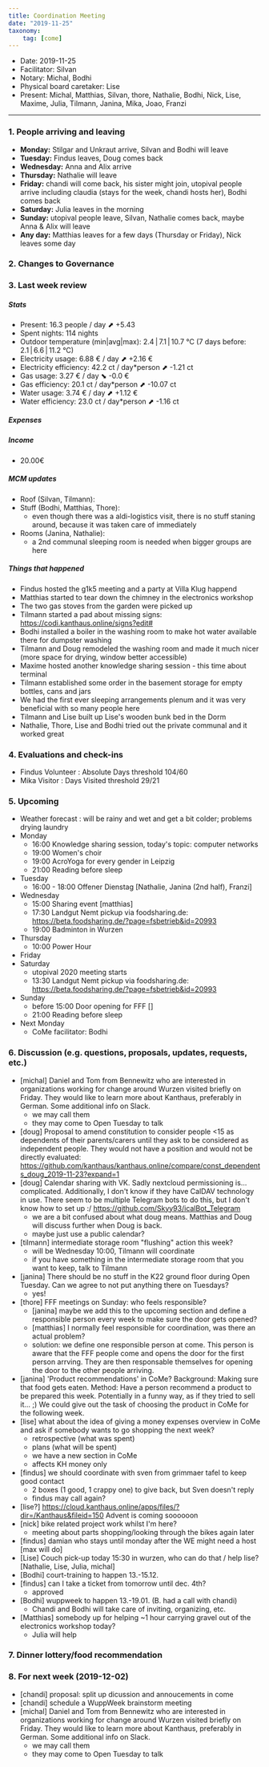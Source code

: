 ```yaml
---
title: Coordination Meeting
date: "2019-11-25"
taxonomy:
    tag: [come]
---
```


<!--
Hello facilitator/notary! Thank you for your services. Here is some advice for facilitating coordination meetings:
  - Prepare the meeting a bit beforehand (find out about evaluations, gas, electricity and water usages, waste collections, income, scheduled events). You can ask others to assist you.
  - Notify people 10 minutes before the meeting starts. (Watching the clock is not super fun, people will be grateful if you do it for them.)
  - Start at 10:00 sharp, or earlier if everyone is there. (Waiting is time-wasting, be a time-saver!)
  - If you don't want to take notes yourself ask someone else to take care of that. (This pad can easily be used to read from and write in simultaneously.)
  - Go through the ordered points in order, even if nothing has changed. (They are arranged to try and get the most relevant information to most people.)
  - Feel welcome to moderate conversation if off-topic or too detailed. (Are listeners interested? Are speakers satisfied? Can you identify a sub-group?)
  - Try to finish the meeting before 11:00. (There is always more to talk about and it's important for people to know that CoMes don't take forever.)
  - Leave the room once the meeting has ended. (This sends a clear signal to everyone else that they can also leave and get on with their day.)
  - Take care that the meeting minutes will be put to kanthaus.online. (If you don't know how to do it, ask someone to help you with it. But do it today!)
  - As soon as the minutes are online, empty the pad from all irrelevant things and get it ready for the next facilitator. (Only keep regular events such as CoMe, power hour, regular food pickups and such. Move the counter figures from 'last 7 days' to '7 days before that' and adjust the date to next week.)
  - Have fun!
-->
- Date: 2019-11-25
- Facilitator: Silvan
- Notary: Michal, Bodhi
- Physical board caretaker: Lise
- Present: Michal, Matthias, Silvan, thore, Nathalie, Bodhi, Nick, Lise, Maxime, Julia, Tilmann, Janina, Mika, Joao, Franzi

----
<!-- 0. Minute of silence -->

### 1. People arriving and leaving
- **Monday:** Stilgar and Unkraut arrive, Silvan and Bodhi will leave
- **Tuesday:** Findus leaves, Doug comes back
- **Wednesday:** Anna and Alix arrive
- **Thursday:** Nathalie will leave
- **Friday:** chandi will come back, his sister might join, utopival people arrive including claudia (stays for the week, chandi hosts her), Bodhi comes back
- **Saturday:** Julia leaves in the morning
- **Sunday:** utopival people leave, Silvan, Nathalie comes back, maybe Anna & Alix will leave
- **Any day:** Matthias leaves for a few days (Thursday or Friday), Nick leaves some day

### 2. Changes to Governance

### 3. Last week review

##### Stats
<!-- Read counters in heating room and append to water.csv and gas.csv in https://gitlab.com/kanthaus/kanthaus-public/tree/master/resourcesUsed, update the residence record (https://gitlab.com/kanthaus/kanthaus-private/blob/master/residenceRecord.csv) otherwise the script will complain -->
<!-- press the play button on https://gitlab.com/kanthaus/kanthaus-private/pipeline_schedules and it will print to #kanthaus-residence -->

- Present: 16.3 people / day ⬈ +5.43
- Spent nights: 114 nights
- Outdoor temperature (min|avg|max): 2.4 | 7.1 | 10.7 °C (7 days before: 2.1 | 6.6 | 11.2 °C)
- Electricity usage: 6.88 € / day ⬈ +2.16 €
- Electricity efficiency: 42.2 ct / day*person ⬈ -1.21 ct
- Gas usage: 3.27 € / day ⬊ -0.0 €
- Gas efficiency: 20.1 ct / day*person ⬈ -10.07 ct
- Water usage: 3.74 € / day ⬈ +1.12 €
- Water efficiency: 23.0 ct / day*person ⬈ -1.16 ct

##### Expenses
<!-- Encourage people to enter their expenditures from Kanthaus money -->


##### Income
<!-- Check the shoe in K20-0 and the donation box in the free shop in K22-0-3 -->
- 20.00€

##### MCM updates
<!-- Project managers from tasks defined during the MCM should report about the current situation -->
- Roof (Silvan, Tilmann):
- Stuff (Bodhi, Matthias, Thore):
    - even though there was a aldi-logistics visit, there is no stuff staning around, because it was taken care of immediately
- Rooms (Janina, Nathalie):
    - a 2nd communal sleeping room is needed when bigger groups are here

##### Things that happened
- Findus hosted the g1k5 meeting and a party at Villa Klug happend
- Matthias started to tear down the chimney in the electronics workshop
- The two gas stoves from the garden were picked up
- Tilmann started a pad about missing signs: https://codi.kanthaus.online/signs?edit#
- Bodhi installed a boiler in the washing room to make hot water available there for dumpster washing
- Tilmann and Doug remodeled the washing room and made it much nicer (more space for drying, window better accessible)
- Maxime hosted another knowledge sharing session - this time about terminal
- Tilmann established some order in the basement storage for empty bottles, cans and jars
- We had the first ever sleeping arrangements plenum and it was very beneficial with so many people here
- Tilmann and Lise built up Lise's wooden bunk bed in the Dorm
- Nathalie, Thore, Lise and Bodhi tried out the private communal and it worked great


### 4. Evaluations and check-ins

- Findus Volunteer : Absolute Days threshold 104/60
- Mika Visitor : Days Visited threshold 29/21

### 5. Upcoming <!-- https://cloud.kanthaus.online/apps/calendar/ -->
- Weather forecast <!-- https://www.accuweather.com/en/de/wurzen/04808/weather-forecast/171287 -->: will be rainy and wet and get a bit colder; problems drying laundry
- Monday
    - 16:00 Knowledge sharing session, today's topic: computer networks
    - 19:00 Women's choir 
    - 19:00 AcroYoga for every gender in Leipzig
    - 21:00 Reading before sleep
- Tuesday
    - 16:00 - 18:00 Offener Dienstag  [Nathalie, Janina (2nd half), Franzi]
- Wednesday
    - 15:00 Sharing event [matthias]
    - 17:30 Landgut Nemt pickup via foodsharing.de: https://beta.foodsharing.de/?page=fsbetrieb&id=20993
    - 19:00 Badminton in Wurzen
- Thursday
    - 10:00 Power Hour
    <!--- 16:00 Sharing event (standard time)-->
- Friday
    <!--- 12:00 Market pickup via foodsharing.de: https://beta.foodsharing.de/?page=fsbetrieb&id=20993-->
- Saturday
    - utopival 2020 meeting starts
    - 13:30 Landgut Nemt pickup via foodsharing.de: https://beta.foodsharing.de/?page=fsbetrieb&id=20993
- Sunday
    - before 15:00 Door opening for FFF []
    - 21:00 Reading before sleep
- Next Monday
    - CoMe facilitator: Bodhi

### 6. Discussion (e.g. questions, proposals, updates, requests, etc.)

- [michal] Daniel and Tom from Bennewitz who are interested in organizations working for change around Wurzen visited briefly on Friday. They would like to learn more about Kanthaus, preferably in German. Some additional info on Slack.
    - we may call them
    - they may come to Open Tuesday to talk
- [doug] Proposal to amend constitution to consider people <15 as dependents of their parents/carers until they ask to be considered as independent people. They would not have a position and would not be directly evaluated: https://github.com/kanthaus/kanthaus.online/compare/const_dependents_doug_2019-11-23?expand=1
- [doug] Calendar sharing with VK. Sadly nextcloud permissioning is... complicated. Additionally, I don't know if they have CalDAV technology in use. There seem to be multiple Telegram bots to do this, but I don't know how to set up :/ https://github.com/Skyy93/icalBot_Telegram
    - we are a bit confused about what doug means. Matthias and Doug will discuss further when Doug is back.
    - maybe just use a public calendar?
- [tilmann] intermediate storage room "flushing" action this week?
    - will be Wednesday 10:00, Tilmann will coordinate
    - if you have something in the intermediate storage room that you want to keep, talk to Tilmann
- [janina] There should be no stuff in the K22 ground floor during Open Tuesday. Can we agree to not put anything there on Tuesdays?
    - yes!
- [thore] FFF meetings on Sunday: who feels responsible?
    - [janina] maybe we add this to the upcoming section and define a responsible person every week to make sure the door gets opened?
    - [matthias] I normally feel responsible for coordination, was there an actual problem?
    - solution: we define one responsible person at come. This person is aware that the FFF people come and opens the door for the first person arrving. They are then responsable themselves for opening the door to the other people arriving.
- [janina] 'Product recommendations' in CoMe? Background: Making sure that food gets eaten. Method: Have a person recommend a product to be prepared this week. Potentially in a funny way, as if they tried to sell it... ;) We could give out the task of choosing the product in CoMe for the following week.
- [lise] what about the idea of giving a money expenses overview in CoMe and ask if somebody wants to go shopping the next week?
    - retrospective (what was spent)
    - plans (what will be spent)
    - we have a new section in CoMe
    - affects KH money only
- [findus] we should coordinate with sven from grimmaer tafel to keep good contact
    - 2 boxes (1 good, 1 crappy one) to give back, but Sven doesn't reply
    - findus may call again?
- [lise?] https://cloud.kanthaus.online/apps/files/?dir=/Kanthaus&fileid=150 Advent is coming soooooon
- [nick] bike related project work whilst I'm here?
    - meeting about parts shopping/looking through the bikes again later
- [findus] damian who stays until monday after the WE might need a host [max will do]
- [Lise] Couch pick-up today 15:30 in wurzen, who can do that / help lise? [Nathalie, Lise, Julia, michal]
- [Bodhi] court-training to happen 13.-15.12.
- [findus] can I take a ticket from tomorrow until dec. 4th?
    - approved
- [Bodhi] wuppweek to happen 13.-19.01. (B. had a call with chandi)
    - Chandi and Bodhi will take care of inviting, organizing, etc.
- [Matthias] somebody up for helping ~1 hour carrying gravel out of the electronics workshop today?
    - Julia will help


### 7. Dinner lottery/food recommendation
<!-- To be done on the physical board -->

### 8. For next week (2019-12-02)
- [chandi] proposal: split up dicussion and annoucements in come
- [chandi] schedule a WuppWeek brainstorm meeting
- [michal] Daniel and Tom from Bennewitz who are interested in organizations working for change around Wurzen visited briefly on Friday. They would like to learn more about Kanthaus, preferably in German. Some additional info on Slack.
    - we may call them
    - they may come to Open Tuesday to talk
